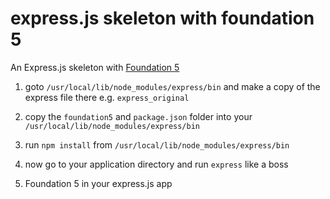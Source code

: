 express.js skeleton with foundation 5
==========================

An Express.js skeleton with [Foundation 5](http://foundation.zurb.com/)

1. goto `/usr/local/lib/node_modules/express/bin` and make a copy of the express file there e.g. `express_original`  

2. copy the `foundation5` and `package.json` folder into your `/usr/local/lib/node_modules/express/bin`

3. run `npm install` from `/usr/local/lib/node_modules/express/bin`  

4. now go to your application directory and run `express` like a boss

5. Foundation 5 in your express.js app 